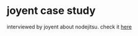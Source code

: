 # joyent case study

interviewed by joyent about nodejitsu. check it [here](http://joyent.com/solutions/nodejitsu)